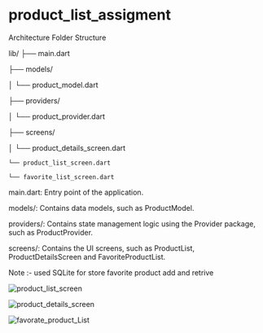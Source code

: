 # product_list_assigment
Architecture
Folder Structure

lib/
├── main.dart

├── models/

│   └── product_model.dart

├── providers/

│   └── product_provider.dart

├── screens/

│   └── product_details_screen.dart

    └── product_list_screen.dart
    
    └── favorite_list_screen.dart
    

main.dart: Entry point of the application.

models/: Contains data models, such as ProductModel.

providers/: Contains state management logic using the Provider package, such as ProductProvider.

screens/: Contains the UI screens, such as ProductList, ProductDetailsScreen and FavoriteProductList.


Note :- used SQLite for store favorite product  add and retrive




![product_list_screen](https://github.com/user-attachments/assets/dce6f6c4-1698-478b-9c37-fd1f5ec3701c)

![product_details_screen](https://github.com/user-attachments/assets/27ac676c-fbe0-484d-b154-981ab53ba7fb)

![favorate_product_List](https://github.com/user-attachments/assets/68d1c223-093f-4f55-a46d-e9b5a03780d4)
